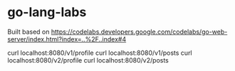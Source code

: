 # go-lang-labs

Built based on https://codelabs.developers.google.com/codelabs/go-web-server/index.html?index=..%2F..index#4

curl localhost:8080/v1/profile 
curl localhost:8080/v1/posts
curl localhost:8080/v2/profile
curl localhost:8080/v2/posts
